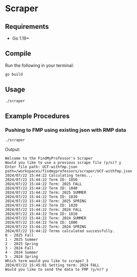 # Scraper

## Requirements

- Go 1.19+

## Compile

Run the following in your terminal:

```bash
go build
```

## Usage

```bash
./scraper
```

## Example Procedures

### Pushing to FMP using existing json with RMP data

```bash
./scraper
```

Output:

```
Welcome to the FindMyProfessor's Scraper
Would you like to use a previous scrape file (y/n)? y
Enter file path: UCF-withfmp.json
path=/workspaces/findmyprofessors/scraper/UCF-withfmp.json
2024/07/22 15:44:22 Calculating terms...
2024/07/22 15:44:22 Term ID: 1850
2024/07/22 15:44:22 Term: 2025 FALL
2024/07/22 15:44:22 Term ID: 1840
2024/07/22 15:44:22 Term: 2025 SUMMER
2024/07/22 15:44:22 Term ID: 1830
2024/07/22 15:44:22 Term: 2025 SPRING
2024/07/22 15:44:22 Term ID: 1820
2024/07/22 15:44:22 Term: 2024 FALL
2024/07/22 15:44:22 Term ID: 1810
2024/07/22 15:44:22 Term: 2024 SUMMER
2024/07/22 15:44:22 Term ID: 1800
2024/07/22 15:44:22 Term: 2024 SPRING
2024/07/22 15:44:22 Terms calculated successfully.
0 - 2025 Fall
1 - 2025 Summer
2 - 2025 Spring
3 - 2024 Fall
4 - 2024 Summer
5 - 2024 Spring
Which term would you like to scrape? 3
2024/07/22 15:45:01 Setting term: 2024 FALL
Would you like to send the data to FMP (y/n)? y
```
